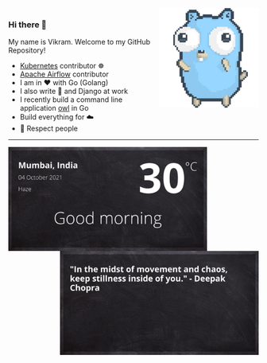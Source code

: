 <img align='right' src='https://github.com/vikramcse/vikramcse/blob/master/assets/gopher-dance-long-3x.gif' width='200"'>

### Hi there 👋

My name is Vikram. Welcome to my GitHub Repository!

- [Kubernetes](https://github.com/kubernetes/kubernetes/pulls?q=is%3Apr+sort%3Aupdated-desc+author%3Avikramcse+is%3Aclosed+is%3Amerged) contributor ☸
- [Apache Airflow](https://github.com/apache/airflow/pulls?q=is%3Apr+author%3Avikramcse+is%3Aclosed) contributor
- I am in ❤️ with Go (Golang)
- I also write 🐍 and Django at work
- I recently build a command line application [owl](https://github.com/vikramcse/owl) in Go
- Build everything for ☁️
- 👯 Respect people

---
<img align='left' src='https://github.com/vikramcse/vikramcse/blob/master/assets/day.png' width='400"'>
<img align='right' src='https://github.com/vikramcse/vikramcse/blob/master/assets/quote.png' width='400"'>
